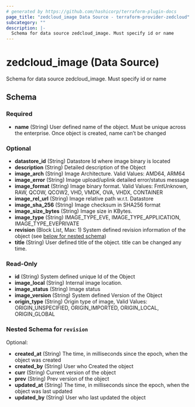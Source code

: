```yaml
---
# generated by https://github.com/hashicorp/terraform-plugin-docs
page_title: "zedcloud_image Data Source - terraform-provider-zedcloud"
subcategory: ""
description: |-
  Schema for data source zedcloud_image. Must specify id or name
---
```


# zedcloud_image (Data Source)

Schema for data source zedcloud_image. Must specify id or name



<!-- schema generated by tfplugindocs -->
## Schema

### Required

- **name** (String) User defined name of the object. Must be unique across the enterprise. Once object is created, name can’t be changed

### Optional

- **datastore_id** (String) Datastore Id where image binary is located
- **description** (String) Detailed description of the Object
- **image_arch** (String) Image Architecture. Valid Values: AMD64, ARM64
- **image_error** (String) Image upload/uplink detailed error/status message
- **image_format** (String) Image binary format. Valid Values: FmtUnknown, RAW, QCOW, QCOW2, VHD, VMDK, OVA, VHDX, CONTAINER
- **image_rel_url** (String) Image relative path w.r.t. Datastore
- **image_sha_256** (String) Image checksum in SHA256 format
- **image_size_bytes** (String) Image size in KBytes.
- **image_type** (String) IMAGE_TYPE_EVE, IMAGE_TYPE_APPLICATION, IMAGE_TYPE_EVEPRIVATE
- **revision** (Block List, Max: 1) System defined revision information of the object (see [below for nested schema](#nestedblock--revision))
- **title** (String) User defined title of the object. title can be changed any time.

### Read-Only

- **id** (String) System defined unique Id of the Object
- **image_local** (String) Internal image location.
- **image_status** (String) Image status
- **image_version** (String) System defined Version of the Object
- **origin_type** (String) Origin type of image, Valid Values: ORIGIN_UNSPECIFIED, ORIGIN_IMPORTED, ORIGIN_LOCAL, ORIGIN_GLOBAL

<a id="nestedblock--revision"></a>
### Nested Schema for `revision`

Optional:

- **created_at** (String) The time, in milliseconds since the epoch, when the object was created
- **created_by** (String) User who Created the object
- **curr** (String) Current version of the object
- **prev** (String) Prev version of the object
- **updated_at** (String) The time, in milliseconds since the epoch, when the object was last updated
- **updated_by** (String) User who last updated the object


